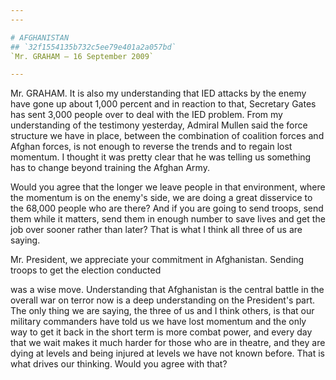 ```yaml
---
---

# AFGHANISTAN
## `32f1554135b732c5ee79e401a2a057bd`
`Mr. GRAHAM — 16 September 2009`

---
```



Mr. GRAHAM. It is also my understanding that IED attacks by the enemy 
have gone up about 1,000 percent and in reaction to that, Secretary 
Gates has sent 3,000 people over to deal with the IED problem. From my 
understanding of the testimony yesterday, Admiral Mullen said the force 
structure we have in place, between the combination of coalition forces 
and Afghan forces, is not enough to reverse the trends and to regain 
lost momentum. I thought it was pretty clear that he was telling us 
something has to change beyond training the Afghan Army.

Would you agree that the longer we leave people in that environment, 
where the momentum is on the enemy's side, we are doing a great 
disservice to the 68,000 people who are there? And if you are going to 
send troops, send them while it matters, send them in enough number to 
save lives and get the job over sooner rather than later? That is what 
I think all three of us are saying.

Mr. President, we appreciate your commitment in Afghanistan. Sending 
troops to get the election conducted


was a wise move. Understanding that Afghanistan is the central battle 
in the overall war on terror now is a deep understanding on the 
President's part. The only thing we are saying, the three of us and I 
think others, is that our military commanders have told us we have lost 
momentum and the only way to get it back in the short term is more 
combat power, and every day that we wait makes it much harder for those 
who are in theatre, and they are dying at levels and being injured at 
levels we have not known before. That is what drives our thinking. 
Would you agree with that?
